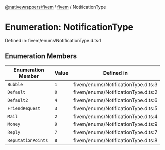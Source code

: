 [@nativewrappers/fivem](../../README.md) / [fivem](../README.md) / NotificationType

# Enumeration: NotificationType

Defined in: fivem/enums/NotificationType.d.ts:1

## Enumeration Members

| Enumeration Member | Value | Defined in |
| ------ | ------ | ------ |
| <a id="bubble"></a> `Bubble` | `1` | fivem/enums/NotificationType.d.ts:3 |
| <a id="default"></a> `Default` | `0` | fivem/enums/NotificationType.d.ts:2 |
| <a id="default2"></a> `Default2` | `4` | fivem/enums/NotificationType.d.ts:6 |
| <a id="friendrequest"></a> `FriendRequest` | `3` | fivem/enums/NotificationType.d.ts:5 |
| <a id="mail"></a> `Mail` | `2` | fivem/enums/NotificationType.d.ts:4 |
| <a id="money"></a> `Money` | `9` | fivem/enums/NotificationType.d.ts:9 |
| <a id="reply"></a> `Reply` | `7` | fivem/enums/NotificationType.d.ts:7 |
| <a id="reputationpoints"></a> `ReputationPoints` | `8` | fivem/enums/NotificationType.d.ts:8 |
